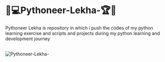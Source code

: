# 🎯💻Pythoneer-Lekha-🏆🏅
Pythoneer Lekha is repository in which i push the codes of my python learning exercise and scripts and projects during my python learning and development journey<br><br>

![Pythoneer-Lekha-](https://socialify.git.ci/Ayush7614/Pythoneer-Lekha-/image?forks=1&issues=1&language=1&owner=1&pattern=Brick%20Wall&pulls=1&stargazers=1&theme=Dark)

